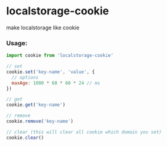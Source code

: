 # localstorage-cookie
make localstorage like cookie

### Usage:

```js
import cookie from 'localstorage-cookie'

// set
cookie.set('key-name', 'value', {
  // options
  maxAge: 1000 * 60 * 60 * 24 // ms
})

// get
cookie.get('key-name')

// remove
cookie.remove('key-name')

// clear (this will clear all cookie which domain you set)
cookie.clear()
```
